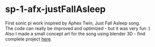 # sp-1-afx-justFallAsleep
First sonic pi work inspired by Aphex Twin, Just Fall Asleep song. <br />
The code can really be improved and optimized - but it was very fun :)<br />
Also I made a small concept art for the song using blender 3D - find complete project [here](https://www.artstation.com/artwork/nEz1JE).
<br /><br />

